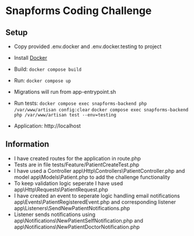 # Snapforms Coding Challenge

## Setup
* Copy provided .env.docker and .env.docker.testing to project
* Install [Docker](https://docs.docker.com/get-started/)
* Build: `docker compose build`
* Run: `docker compose up`
* Migrations will run from app-entrypoint.sh
* Run tests:
`docker compose exec snapforms-backend php /var/www/artisan config:clear`
`docker compose exec snapforms-backend php /var/www/artisan test --env=testing`

* Application: http://localhost

## Information
* I have created routes for the application in route.php
* Tests are in file tests/Feature/PatientCreateTest.php
* I have used a Controller app\Http\Controllers\PatientController.php and model app\Models\Patient.php to add the challenge functionality
* To keep validation logic seperate I have used app\Http\Requests\PatientRequest.php
* I have created an event to seperate logic handling email notifications app\Events\PatientRegisteredEvent.php and corresponding listener app\Listeners\SendNewPatientNotifications.php
* Listener sends notifications using app\Notifications\NewPatientSelfNotification.php and app\Notifications\NewPatientDoctorNotification.php